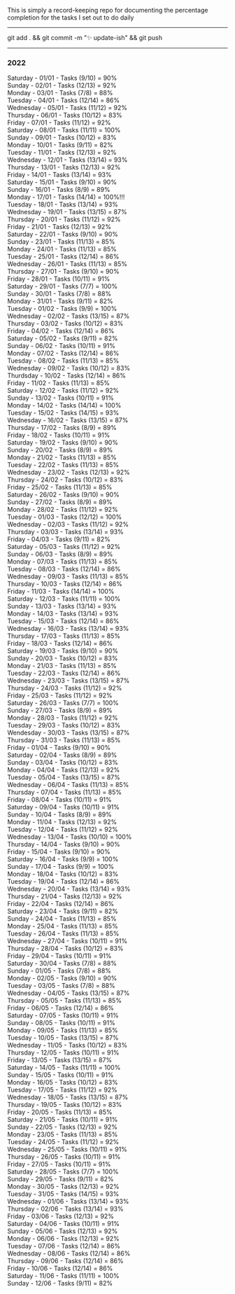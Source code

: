 
This is simply a record-keeping repo for documenting the percentage completion for the tasks I set out to do daily   

---
git add . && git commit -m ":sparkles: update-ish" && git push  

---
### 2022

Saturday - 01/01 - Tasks (9/10) = 90%  
Sunday - 02/01 - Tasks (12/13) = 92%  
Monday - 03/01 - Tasks (7/8) = 88%  
Tuesday - 04/01 - Tasks (12/14) = 86%  
Wednesday - 05/01 - Tasks (11/12) = 92%  
Thursday - 06/01 - Tasks (10/12) = 83%  
Friday - 07/01 - Tasks (11/12) = 92%  
Saturday - 08/01 - Tasks (11/11) = 100%  
Sunday - 09/01 - Tasks (10/12) = 83%  
Monday - 10/01 - Tasks (9/11) = 82%  
Tuesday - 11/01 - Tasks (12/13) = 92%  
Wednesday - 12/01 - Tasks (13/14) = 93%  
Thursday - 13/01 - Tasks (12/13) = 92%  
Friday - 14/01 - Tasks (13/14) = 93%  
Saturday - 15/01 - Tasks (9/10) = 90%  
Sunday - 16/01 - Tasks (8/9) = 89%  
Monday - 17/01 - Tasks (14/14) = 100%!!!  
Tuesday - 18/01 - Tasks (13/14) = 93%  
Wednesday - 19/01 - Tasks (13/15) = 87%  
Thursday - 20/01 - Tasks (11/12) = 92%  
Friday - 21/01 - Tasks (12/13) = 92%  
Saturday - 22/01 - Tasks (9/10) = 90%  
Sunday - 23/01 - Tasks (11/13) = 85%  
Monday - 24/01 - Tasks (11/13) = 85%  
Tuesday - 25/01 - Tasks (12/14) = 86%  
Wednesday - 26/01 - Tasks (11/13) = 85%  
Thursday - 27/01 - Tasks (9/10) = 90%  
Friday - 28/01 - Tasks (10/11) = 91%  
Saturday - 29/01 - Tasks (7/7) = 100%  
Sunday - 30/01 - Tasks (7/8) = 88%  
Monday - 31/01 - Tasks (9/11) = 82%  
Tuesday - 01/02 - Tasks (9/9) = 100%  
Wednesday - 02/02 - Tasks (13/15) = 87%  
Thursday - 03/02 - Tasks (10/12) = 83%  
Friday - 04/02 - Tasks (12/14) = 86%  
Saturday - 05/02 - Tasks (9/11) = 82%  
Sunday - 06/02 - Tasks (10/11) = 91%  
Monday - 07/02 - Tasks (12/14) = 86%  
Tuesday - 08/02 - Tasks (11/13) = 85%  
Wednesday - 09/02 - Tasks (10/12) = 83%  
Thurdsday - 10/02 - Tasks (12/14) = 86%  
Friday - 11/02 - Tasks (11/13) = 85%  
Saturday - 12/02 - Tasks (11/12) = 92%  
Sunday - 13/02 - Tasks (10/11) = 91%  
Monday - 14/02 - Tasks (14/14) = 100%  
Tuesday - 15/02 - Tasks (14/15) = 93%  
Wednesday - 16/02 - Tasks (13/15) = 87%  
Thursday - 17/02 - Tasks (8/9) = 89%  
Friday - 18/02 - Tasks (10/11) = 91%  
Saturday - 19/02 - Tasks (9/10) = 90%  
Sunday - 20/02 - Tasks (8/9) = 89%  
Monday - 21/02 - Tasks (11/13) = 85%  
Tuesday - 22/02 - Tasks (11/13) = 85%  
Wednesday - 23/02 - Tasks (12/13) = 92%  
Thursday - 24/02 - Tasks (10/12) = 83%  
Friday - 25/02 - Tasks (11/13) = 85%  
Saturday - 26/02 - Tasks (9/10) = 90%  
Sunday - 27/02 - Tasks (8/9)  = 89%  
Monday - 28/02 - Tasks (11/12) = 92%  
Tuesday - 01/03 - Tasks (12/12) = 100%  
Wednesday - 02/03 - Tasks (11/12) = 92%  
Thursday - 03/03 - Tasks (13/14) = 93%  
Friday - 04/03 - Tasks (9/11) = 82%  
Saturday - 05/03 - Tasks (11/12) = 92%  
Sunday - 06/03 - Tasks (8/9) = 89%  
Monday - 07/03 - Tasks (11/13) = 85%  
Tuesday - 08/03 - Tasks (12/14) = 86%  
Wednesday - 09/03 - Tasks (11/13) = 85%  
Thursday - 10/03 - Tasks (12/14) = 86%  
Friday - 11/03 - Tasks (14/14) = 100%  
Saturday - 12/03 - Tasks (11/11) = 100%  
Sunday - 13/03 - Tasks (13/14) = 93%  
Monday - 14/03 - Tasks (13/14) = 93%  
Tuesday - 15/03 - Tasks (12/14) = 86%  
Wednesday - 16/03 - Tasks (13/14) = 93%  
Thursday - 17/03 - Tasks (11/13) = 85%  
Friday - 18/03 - Tasks (12/14) = 86%  
Saturday - 19/03 - Tasks (9/10) = 90%  
Sunday - 20/03 - Tasks (10/12) = 83%  
Monday - 21/03 - Tasks (11/13) = 85%  
Tuesday - 22/03 - Tasks (12/14) = 86%  
Wednesday - 23/03 - Tasks (13/15) = 87%  
Thursday - 24/03 - Tasks (11/12) = 92%  
Friday - 25/03 - Tasks (11/12) = 92%  
Saturday - 26/03 - Tasks (7/7) = 100%  
Sunday - 27/03 - Tasks (8/9) = 89%  
Monday - 28/03 - Tasks (11/12) = 92%  
Tuesday - 29/03 - Tasks (10/12) = 83%  
Wendesday - 30/03 - Tasks (13/15) = 87%  
Thursday - 31/03 - Tasks (11/13) = 85%  
Friday - 01/04 - Tasks (9/10) = 90%  
Saturday - 02/04 - Tasks (8/9) = 89%  
Sunday - 03/04 - Tasks (10/12) = 83%  
Monday - 04/04 - Tasks (12/13) = 92%  
Tuesday - 05/04 - Tasks (13/15) = 87%  
Wednesday - 06/04 - Tasks (11/13) = 85%  
Thursday - 07/04 - Tasks (11/13) = 85%  
Friday - 08/04 - Tasks (10/11) = 91%  
Saturday - 09/04 - Tasks (10/11) = 91%  
Sunday - 10/04 - Tasks (8/9) = 89%  
Monday - 11/04 - Tasks (12/13) = 92%  
Tuesday - 12/04 - Tasks (11/12) = 92%  
Wednesday - 13/04 - Tasks (10/10) = 100%  
Thursday - 14/04 - Tasks (9/10) = 90%  
Friday - 15/04 - Tasks (9/10) = 90%  
Saturday - 16/04 - Tasks (9/9) = 100%  
Sunday - 17/04 - Tasks (9/9) = 100%  
Monday - 18/04 - Tasks (10/12) = 83%  
Tuesday - 19/04 - Tasks (12/14) = 86%  
Wednesday - 20/04 - Tasks (13/14) = 93%  
Thursday - 21/04 - Tasks (12/13) = 92%  
Friday - 22/04 - Tasks (12/14) = 86%  
Saturday - 23/04 - Tasks (9/11) = 82%  
Sunday - 24/04 - Tasks (11/13) = 85%  
Monday - 25/04 - Tasks (11/13) = 85%  
Tuesday - 26/04 - Tasks (11/13) = 85%  
Wednesday - 27/04 - Tasks (10/11) = 91%  
Thursday - 28/04 - Tasks (10/12) = 83%  
Friday - 29/04 - Tasks (10/11) = 91%  
Saturday - 30/04 - Tasks (7/8) = 88%  
Sunday - 01/05 - Tasks (7/8) = 88%  
Monday - 02/05 - Tasks (9/10) = 90%  
Tuesday - 03/05 - Tasks (7/8) = 88%  
Wednesday - 04/05 - Tasks (13/15) = 87%  
Thursday - 05/05 - Tasks (11/13) = 85%  
Friday - 06/05 - Tasks (12/14) = 86%  
Saturday - 07/05 - Tasks (10/11) = 91%  
Sunday - 08/05 - Tasks (10/11) = 91%  
Monday - 09/05 - Tasks (11/13) = 85%  
Tuesday - 10/05 - Tasks (13/15) = 87%  
Wednesday - 11/05 - Tasks (10/12) = 83%  
Thursday - 12/05 - Tasks (10/11) = 91%  
Friday - 13/05 - Tasks (13/15) = 87%  
Saturday - 14/05 - Tasks (11/11) = 100%  
Sunday - 15/05 - Tasks (10/11) = 91%  
Monday - 16/05 - Tasks (10/12) = 83%  
Tuesday - 17/05 - Tasks (11/12) = 92%  
Wednesday - 18/05 - Tasks (13/15) = 87%  
Thursday - 19/05 - Tasks (10/12) = 83%  
Friday - 20/05 - Tasks (11/13) = 85%  
Saturday - 21/05 - Tasks (10/11) = 91%  
Sunday - 22/05 - Tasks (12/13) = 92%  
Monday - 23/05 - Tasks (11/13) = 85%  
Tuesday - 24/05 - Tasks (11/12) = 92%  
Wednesday - 25/05 - Tasks (10/11) = 91%  
Thursday - 26/05 - Tasks (10/11) = 91%  
Friday - 27/05 - Tasks (10/11) = 91%  
Saturday - 28/05 - Tasks (7/7) = 100%  
Sunday - 29/05 - Tasks (9/11) = 82%  
Monday - 30/05 - Tasks (12/13) = 92%  
Tuesday - 31/05 - Tasks (14/15) = 93%  
Wednesday - 01/06 - Tasks (13/14) = 93%  
Thursday - 02/06 - Tasks (13/14) = 93%  
Friday - 03/06 - Tasks (12/13) = 92%  
Saturday - 04/06 - Tasks (10/11) = 91%  
Sunday - 05/06 - Tasks (12/13) = 92%  
Monday - 06/06 - Tasks (12/13) = 92%  
Tuesday - 07/06 - Tasks (12/14) = 86%  
Wednesday - 08/06 - Tasks (12/14) = 86%  
Thursday - 09/06 - Tasks (12/14) = 86%  
Friday - 10/06 - Tasks (12/14) = 86%  
Saturday - 11/06 - Tasks (11/11) = 100%  
Sunday - 12/06 - Tasks (9/11) = 82%  



